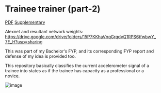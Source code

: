 # Trainee trainer (part-2)
[PDF](FYP%20Report.docx)  [Supplementary](FYP%20Defense.pptx)

Alexnet and resultant network weights: https://drive.google.com/drive/folders/15P7KKhaVnqGrqdvQ1RPS6tfwbwY_7E_H?usp=sharing

This was part of my Bachelor's FYP, and its corresponding FYP report and defense of my idea is provided too.

This repository basically classifies the current accelerometer signal of a trainee into states as if the trainee has capacity as a professional or a novice.

![image](https://user-images.githubusercontent.com/47445756/179344983-0b27fe1a-7191-43e2-ac14-aa28edbd65b6.png)
